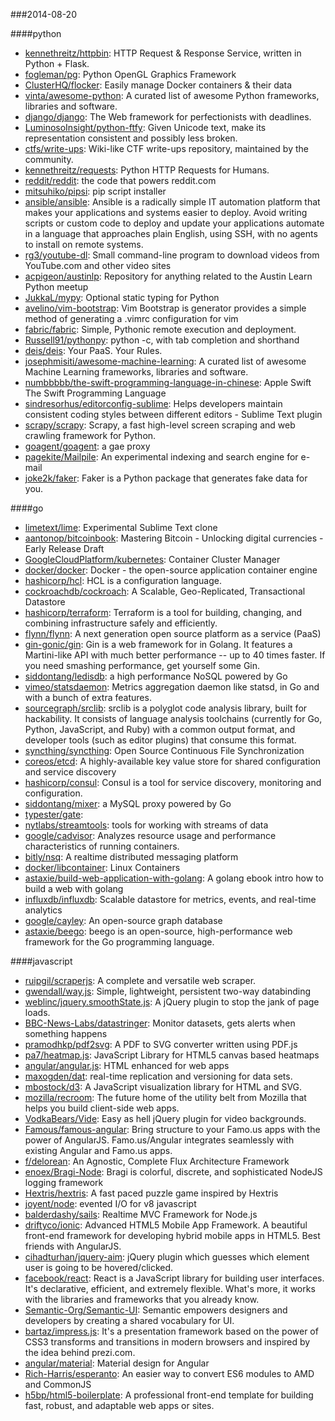 ###2014-08-20

####python
* [kennethreitz/httpbin](https://github.com/kennethreitz/httpbin): HTTP Request & Response Service, written in Python + Flask.
* [fogleman/pg](https://github.com/fogleman/pg): Python OpenGL Graphics Framework
* [ClusterHQ/flocker](https://github.com/ClusterHQ/flocker): Easily manage Docker containers & their data
* [vinta/awesome-python](https://github.com/vinta/awesome-python): A curated list of awesome Python frameworks, libraries and software.
* [django/django](https://github.com/django/django): The Web framework for perfectionists with deadlines.
* [LuminosoInsight/python-ftfy](https://github.com/LuminosoInsight/python-ftfy): Given Unicode text, make its representation consistent and possibly less broken.
* [ctfs/write-ups](https://github.com/ctfs/write-ups): Wiki-like CTF write-ups repository, maintained by the community.
* [kennethreitz/requests](https://github.com/kennethreitz/requests): Python HTTP Requests for Humans.
* [reddit/reddit](https://github.com/reddit/reddit): the code that powers reddit.com
* [mitsuhiko/pipsi](https://github.com/mitsuhiko/pipsi): pip script installer
* [ansible/ansible](https://github.com/ansible/ansible): Ansible is a radically simple IT automation platform that makes your applications and systems easier to deploy. Avoid writing scripts or custom code to deploy and update your applications automate in a language that approaches plain English, using SSH, with no agents to install on remote systems.
* [rg3/youtube-dl](https://github.com/rg3/youtube-dl): Small command-line program to download videos from YouTube.com and other video sites
* [acpigeon/austinlp](https://github.com/acpigeon/austinlp): Repository for anything related to the Austin Learn Python meetup
* [JukkaL/mypy](https://github.com/JukkaL/mypy): Optional static typing for Python
* [avelino/vim-bootstrap](https://github.com/avelino/vim-bootstrap): Vim Bootstrap is generator provides a simple method of generating a .vimrc configuration for vim
* [fabric/fabric](https://github.com/fabric/fabric): Simple, Pythonic remote execution and deployment.
* [Russell91/pythonpy](https://github.com/Russell91/pythonpy): python -c, with tab completion and shorthand
* [deis/deis](https://github.com/deis/deis): Your PaaS. Your Rules. 
* [josephmisiti/awesome-machine-learning](https://github.com/josephmisiti/awesome-machine-learning): A curated list of awesome Machine Learning frameworks, libraries and software.
* [numbbbbb/the-swift-programming-language-in-chinese](https://github.com/numbbbbb/the-swift-programming-language-in-chinese):  Apple  Swift The Swift Programming Language
* [sindresorhus/editorconfig-sublime](https://github.com/sindresorhus/editorconfig-sublime): Helps developers maintain consistent coding styles between different editors - Sublime Text plugin
* [scrapy/scrapy](https://github.com/scrapy/scrapy): Scrapy, a fast high-level screen scraping and web crawling framework for Python.
* [goagent/goagent](https://github.com/goagent/goagent): a gae proxy
* [pagekite/Mailpile](https://github.com/pagekite/Mailpile): An experimental indexing and search engine for e-mail
* [joke2k/faker](https://github.com/joke2k/faker): Faker is a Python package that generates fake data for you.

####go
* [limetext/lime](https://github.com/limetext/lime): Experimental Sublime Text clone
* [aantonop/bitcoinbook](https://github.com/aantonop/bitcoinbook): Mastering Bitcoin - Unlocking digital currencies - Early Release Draft
* [GoogleCloudPlatform/kubernetes](https://github.com/GoogleCloudPlatform/kubernetes): Container Cluster Manager
* [docker/docker](https://github.com/docker/docker): Docker - the open-source application container engine
* [hashicorp/hcl](https://github.com/hashicorp/hcl): HCL is a configuration language.
* [cockroachdb/cockroach](https://github.com/cockroachdb/cockroach): A Scalable, Geo-Replicated, Transactional Datastore
* [hashicorp/terraform](https://github.com/hashicorp/terraform): Terraform is a tool for building, changing, and combining infrastructure safely and efficiently.
* [flynn/flynn](https://github.com/flynn/flynn): A next generation open source platform as a service (PaaS)
* [gin-gonic/gin](https://github.com/gin-gonic/gin): Gin is a web framework for in Golang. It features a Martini-like API with much better performance -- up to 40 times faster. If you need smashing performance, get yourself some Gin.
* [siddontang/ledisdb](https://github.com/siddontang/ledisdb): a high performance NoSQL powered by Go
* [vimeo/statsdaemon](https://github.com/vimeo/statsdaemon): Metrics aggregation daemon like statsd, in Go and with a bunch of extra features.
* [sourcegraph/srclib](https://github.com/sourcegraph/srclib): srclib is a polyglot code analysis library, built for hackability. It consists of language analysis toolchains (currently for Go, Python, JavaScript, and Ruby) with a common output format, and developer tools (such as editor plugins) that consume this format.
* [syncthing/syncthing](https://github.com/syncthing/syncthing): Open Source Continuous File Synchronization
* [coreos/etcd](https://github.com/coreos/etcd): A highly-available key value store for shared configuration and service discovery
* [hashicorp/consul](https://github.com/hashicorp/consul): Consul is a tool for service discovery, monitoring and configuration.
* [siddontang/mixer](https://github.com/siddontang/mixer): a MySQL proxy powered by Go
* [typester/gate](https://github.com/typester/gate): 
* [nytlabs/streamtools](https://github.com/nytlabs/streamtools): tools for working with streams of data
* [google/cadvisor](https://github.com/google/cadvisor): Analyzes resource usage and performance characteristics of running containers.
* [bitly/nsq](https://github.com/bitly/nsq): A realtime distributed messaging platform
* [docker/libcontainer](https://github.com/docker/libcontainer): Linux Containers
* [astaxie/build-web-application-with-golang](https://github.com/astaxie/build-web-application-with-golang): A golang ebook intro how to build a web with golang
* [influxdb/influxdb](https://github.com/influxdb/influxdb): Scalable datastore for metrics, events, and real-time analytics
* [google/cayley](https://github.com/google/cayley): An open-source graph database
* [astaxie/beego](https://github.com/astaxie/beego): beego is an open-source, high-performance web framework for the Go programming language.

####javascript
* [ruipgil/scraperjs](https://github.com/ruipgil/scraperjs): A complete and versatile web scraper.
* [gwendall/way.js](https://github.com/gwendall/way.js): Simple, lightweight, persistent two-way databinding
* [weblinc/jquery.smoothState.js](https://github.com/weblinc/jquery.smoothState.js): A jQuery plugin to stop the jank of page loads.
* [BBC-News-Labs/datastringer](https://github.com/BBC-News-Labs/datastringer): Monitor datasets, gets alerts when something happens
* [pramodhkp/pdf2svg](https://github.com/pramodhkp/pdf2svg): A PDF to SVG converter written using PDF.js 
* [pa7/heatmap.js](https://github.com/pa7/heatmap.js): JavaScript Library for HTML5 canvas based heatmaps
* [angular/angular.js](https://github.com/angular/angular.js): HTML enhanced for web apps
* [maxogden/dat](https://github.com/maxogden/dat): real-time replication and versioning for data sets.
* [mbostock/d3](https://github.com/mbostock/d3): A JavaScript visualization library for HTML and SVG.
* [mozilla/recroom](https://github.com/mozilla/recroom): The future home of the utility belt from Mozilla that helps you build client-side web apps.
* [VodkaBears/Vide](https://github.com/VodkaBears/Vide): Easy as hell jQuery plugin for video backgrounds.
* [Famous/famous-angular](https://github.com/Famous/famous-angular): Bring structure to your Famo.us apps with the power of AngularJS.  Famo.us/Angular integrates seamlessly with existing Angular and Famo.us apps.
* [f/delorean](https://github.com/f/delorean): An Agnostic, Complete Flux Architecture Framework
* [enoex/Bragi-Node](https://github.com/enoex/Bragi-Node): Bragi is colorful, discrete, and sophisticated NodeJS logging framework
* [Hextris/hextris](https://github.com/Hextris/hextris): A fast paced puzzle game inspired by Hextris
* [joyent/node](https://github.com/joyent/node): evented I/O for v8 javascript
* [balderdashy/sails](https://github.com/balderdashy/sails): Realtime MVC Framework for Node.js
* [driftyco/ionic](https://github.com/driftyco/ionic): Advanced HTML5 Mobile App Framework. A beautiful front-end framework for developing hybrid mobile apps in HTML5. Best friends with AngularJS.
* [cihadturhan/jquery-aim](https://github.com/cihadturhan/jquery-aim): jQuery plugin which guesses which element user is going to be hovered/clicked.
* [facebook/react](https://github.com/facebook/react): React is a JavaScript library for building user interfaces. It's declarative, efficient, and extremely flexible. What's more, it works with the libraries and frameworks that you already know.
* [Semantic-Org/Semantic-UI](https://github.com/Semantic-Org/Semantic-UI): Semantic empowers designers and developers by creating a shared vocabulary for UI.
* [bartaz/impress.js](https://github.com/bartaz/impress.js): It's a presentation framework based on the power of CSS3 transforms and transitions in modern browsers and inspired by the idea behind prezi.com.
* [angular/material](https://github.com/angular/material): Material design for Angular
* [Rich-Harris/esperanto](https://github.com/Rich-Harris/esperanto): An easier way to convert ES6 modules to AMD and CommonJS
* [h5bp/html5-boilerplate](https://github.com/h5bp/html5-boilerplate): A professional front-end template for building fast, robust, and adaptable web apps or sites.

